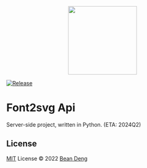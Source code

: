 <p align="center">
  <img width="180px" src="https://github.com/font2svg/font2svg/assets/1836701/bf958bc8-e375-4c09-9cb9-d7462d217dbc" />
</p>

[![Release](https://github.com/font2svg/font2svg-api/actions/workflows/release.yml/badge.svg?branch=main)](https://github.com/font2svg/font2svg-api/actions/workflows/release.yml)

# Font2svg Api

Server-side project, written in Python. (ETA: 2024Q2)

## License

[MIT](https://github.com/font2svg/font2svg-api/blob/main/LICENSE) License © 2022 [Bean Deng](https://github.com/HADB)
